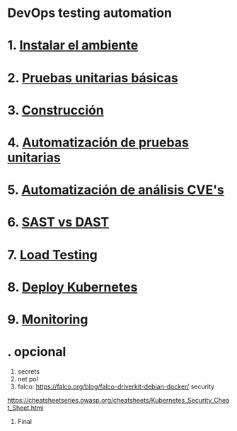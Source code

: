 # DevOps testing automation <!-- omit in toc -->

# 1. [Instalar el ambiente](./01.%20Instalar%20Ambiente.md)
# 2. [Pruebas unitarias básicas](./02.%20Pruebas%20Unitarias.md)
# 3. [Construcción](./03.%20Construccion.md)
# 4. [Automatización de pruebas unitarias](./04.%20Automatizacion%20de%20Pruebas%20Unitarias.md)
# 5. [Automatización de análisis CVE's](./05.Automatización%20de%20análisis%20CVE.md)
# 6. [SAST vs DAST](./06.%20Deployment%20DAST.md)
# 7. [Load Testing](./07.%20Load%20Testing.md)
# 8. [Deploy Kubernetes](./08.%20Deploy.md)
# 9. [Monitoring](./09.%20Monitoring.md)

# . opcional
1. secrets
2. net pol
5. falco: https://falco.org/blog/falco-driverkit-debian-docker/
security

https://cheatsheetseries.owasp.org/cheatsheets/Kubernetes_Security_Cheat_Sheet.html

1. Final

